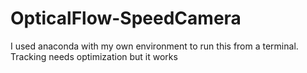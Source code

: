 # OpticalFlow-SpeedCamera
I used anaconda with my own environment to run this from a terminal.
Tracking needs optimization but it works
